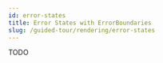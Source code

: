 ```yaml
---
id: error-states
title: Error States with ErrorBoundaries
slug: /guided-tour/rendering/error-states
---
```

TODO
